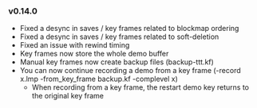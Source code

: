 ### v0.14.0
- Fixed a desync in saves / key frames related to blockmap ordering
- Fixed a desync in saves / key frames related to soft-deletion
- Fixed an issue with rewind timing
- Key frames now store the whole demo buffer
- Manual key frames now create backup files (backup-ttt.kf)
- You can now continue recording a demo from a key frame (-record x.lmp -from_key_frame backup.kf -complevel x)
  - When recording from a key frame, the restart demo key returns to the original key frame
